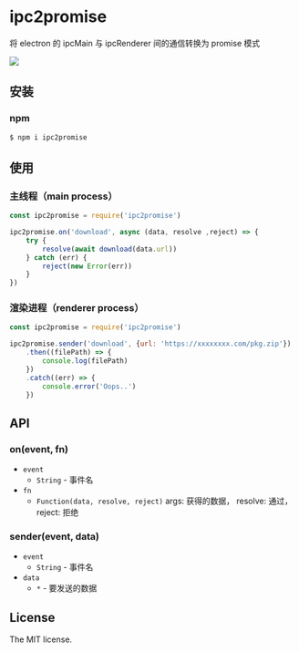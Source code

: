 # ipc2promise
将 electron 的 ipcMain 与 ipcRenderer 间的通信转换为 promise 模式

![](https://raw.github.com/think2011/ipc2promise/master/demo.gif)

## 安装

### npm
```sh
$ npm i ipc2promise
```

## 使用

### 主线程（main process）

```js
const ipc2promise = require('ipc2promise')

ipc2promise.on('download', async (data, resolve ,reject) => {
    try {
        resolve(await download(data.url))
    } catch (err) {
        reject(new Error(err))
    }
})
```

### 渲染进程（renderer process）

```js
const ipc2promise = require('ipc2promise')

ipc2promise.sender('download', {url: 'https://xxxxxxxx.com/pkg.zip'})
    .then((filePath) => {
        console.log(filePath)
    })
    .catch((err) => {
        console.error('Oops..')
    })
```

## API

### on(event, fn)

- `event`
  - `String` - 事件名
- `fn`
  - `Function(data, resolve, reject)` args: 获得的数据， resolve: 通过， reject: 拒绝

### sender(event, data)

- `event`
  - `String` - 事件名
- `data`
  - `*` - 要发送的数据


## License

The MIT license.